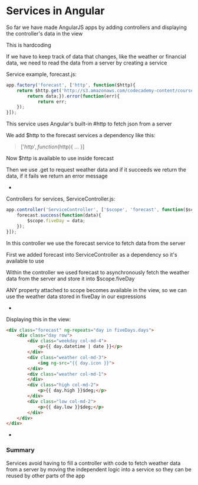 # Services in Angular

So far we have made AngularJS apps by adding controllers and displaying the controller's data in the view

This is hardcoding

If we have to keep track of data that changes, like the weather or financial data, we need to read the data from a server by creating a service

Service example, forecast.js:

```javascript
app.factory('forecast', ['http', function($http){
    return $http.get('http://s3.amazonaws.com/codecademy-content/courses/itp4/forecast-api/forecast.json').success(function(data){
        return data;}).error(function(err){
            return err;
    });
}]);
```

This service uses Angular's built-in #http to fetch json from a server

We add $http to the forecast services a dependency like this:

>['$http', function($http){ ... }]

Now $http is available to use inside forecast

Then we use .get to request weather data and if it succeeds we return the data, if it fails we return an error message

-

Controllers for services, ServiceController.js:

```javascript
app.controller('ServiceController', ['$scope', 'forecast', function($scope, forecast){
    forecast.success(function(data){
        $scope.fiveDay = data;
    });
}]);
```

In this controller we use the forecast service to fetch data from the server

First we added forecast into ServiceController as a dependency so it's available to use

Within the controller we used forecast to asynchronously fetch the weather data from the server and store it into $scope.fiveDay

ANY property attached to scope becomes available in the view, so we can use the weather data stored in fiveDay in our expressions

-

Displaying this in the view:

```HTML
<div class="forecast" ng-repeats="day in fiveDays.days">
    <div class="day row">
        <div class="weekday col-md-4">
            <p>{{ day.datetime | date }}</p>
        </div>
        <div class="weather col-md-3">
            <img ng-src="{{ day.icon }}">
        </div>
        <div class="weather col-md-1">
        </div>
        <div class="high col-md-2">
            <p>{{ day.high }}$deg;</p>
        </div>
        <div class="low col-md-2">
            <p>{{ day.low }}$deg;</p>
        </div>
    </div>
</div>
```

-

### Summary

Services avoid having to fill a controller with code to fetch weather data from a server by moving the independent logic into a service so they can be reused by other parts of the app
